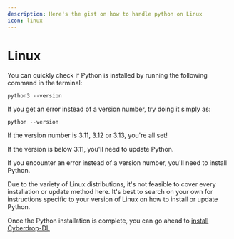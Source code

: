 ```yaml
---
description: Here's the gist on how to handle python on Linux
icon: linux
---
```


# Linux

You can quickly check if Python is installed by running the following command in the terminal:

```shell
python3 --version
```

If you get an error instead of a version number, try doing it simply as:

```shell
python --version
```

If the version number is 3.11, 3.12 or 3.13, you're all set!

If the version is below 3.11, you'll need to update Python.

If you encounter an error instead of a version number, you'll need to install Python.

Due to the variety of Linux distributions, it's not feasible to cover every installation or update method here. It's best to search on your own for instructions specific to your version of Linux on how to install or update Python.

Once the Python installation is complete, you can go ahead to [install Cyberdrop-DL](../cyberdrop-dl-install.md)
